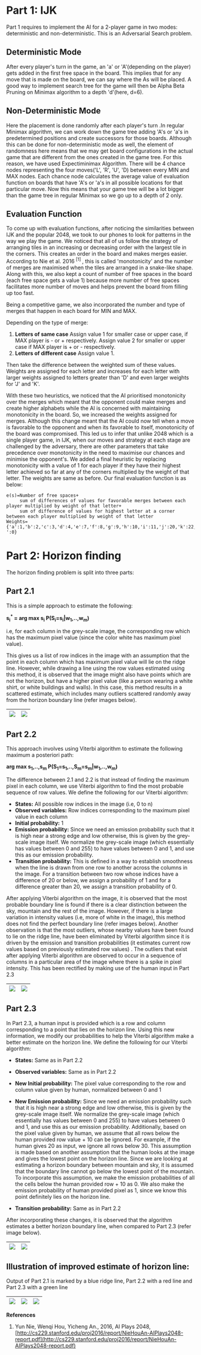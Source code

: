 # Part 1: IJK 

Part 1 requires to implement the AI for a 2-player game in two modes: deterministic and non-deterministic. This is an Adversarial Search problem.
## Deterministic Mode
	
After every player's turn in the game, an 'a' or 'A'(depending on the player) gets added in the first free space in the board. This implies that for any move that is made on the board, we can say where the As will be placed. A good way to implement search tree for the game will then be Alpha Beta Pruning on Minimax algorithm to a depth 'd'(here, d=6).

## Non-Deterministic Mode

 Here the placement is done randomly after each player's turn .In regular Minimax algorithm, we can work down the game tree adding 'A's or 'a's in predetermined positions and create successors for those boards. Although this can be done for non-deterministic mode as well, the element of randomness here means that we may get board configurations in the actual game that are  different from the ones created in the game tree. For this reason, we have used Expectiminimax Algorithm. There will be 4 chance nodes representing the four moves('L', 'R', 'U', 'D) between every MIN and MAX nodes. Each chance node calculates the average value of evaluation function on boards that have 'A's or 'a's in all possible locations for that particular move.
 Now this means that your game tree will be a lot bigger than the game tree in regular Minimax so we go up to a depth of 2 only.
 
## Evaluation Function
To come up with evaluation functions, after noticing the similarities between IJK and the popular 2048, we took to our phones to look for patterns in the way we play the game. We noticed that all of us follow the strategy of arranging tiles in an increasing or decreasing order with the largest tile in the corners. This creates an order in the board and makes merges easier. According to Nie et al. 2016 <sup> [1] </sup>, this is called 'monotonicity' and the number of merges are maximised when the tiles are arranged in a snake-like shape. Along with this, we also kept a count of number of free spaces in the board (each free space gets a value 1) because more number of free spaces facilitates more number of moves and helps prevent the board from filling up too fast.

Being a competitive game, we also incorporated the number and type of merges that happen in each board for MIN and MAX.

Depending on the type of merge:
1. **Letters of same case**
Assign value 1 for smaller case or upper case, if MAX player is - or + respectively.
Assign value 2 for smaller or upper case if MAX player is + or - respectively.
2. **Letters of different case**
Assign value 1.

Then take the difference between the weighted sum of these values. Weights are assigned for each letter and increases for each letter with larger weights assigned to letters greater than 'D' and even larger weights for 'J' and 'K'. 

With these two heuristics, we noticed that the AI prioritised monotonicity over the merges which meant that the opponent could make merges and create higher alphabets while the AI is concerned with maintaining monotonicity in the board. So, we increased the weights assigned for merges. Although this change meant that the AI could now tell when a move is favorable to the opponent and when its favorable to itself, monotonicity of the board was compromised. This led us to infer that  unlike 2048 which is a single player game, in IJK, when our moves and strategy at each stage are challenged by the adversary, there are other parameters that take precedence over monotonicity in the need to maximise our chances and minimise the opponent's. We added a final heuristic by replacing monotonicity with a value of 1 for each player if they have their highest letter achieved so far at any of the corners multiplied by the weight of that letter. The weights are same as before.
Our final evaluation function is as below:
```
e(s)=Number of free spaces+ 
     sum of differences of values for favorable merges between each player multiplied by weight of that letter+
     sum of difference of values for highest letter at a corner between each player multiplied by weight of that letter
Weights={'a':1,'b':2,'c':3,'d':4,'e':7,'f':8,'g':9,'h':10,'i':11,'j':20,'k':22,' ':0}     
```

# Part 2: Horizon finding

The horizon finding problem is split into three parts:
## Part 2.1 
This is a simple approach to estimate the following:

<b>s<sub>i</sub><sup>*</sup> = arg max s<sub>i</sub> P(S<sub>i</sub>=s<sub>i</sub>|w<sub>1</sub>,..,w<sub>m</sub>)</b>

i.e, for each column in the grey-scale image, the corresponding row which has the maximum pixel value (since the color white has maximum pixel value). 

This gives us a list of row indices in the image with an assumption that the point in each column which has maximum pixel value will lie on the ridge line. However, while drawing a line using the row values estimated using this method, it is observed that the image might also have points which are not the horizon, but have a higher pixel value (like a person wearing a white shirt, or white buildings and walls). In this case, this method results in a scattered estimate, which includes many outliers scattered randomly away from the horizon boundary line (refer images below).

| ![](https://lh3.googleusercontent.com/5eSuF5XiO7zE91SZTx4bn03Hl9EqRzO_Zbo_GAQvQSYlWjqxKJza5AQRSIb71R427aYSJ1k9_PIgWg)| ![](https://lh3.googleusercontent.com/sDgK-EXaU0ZuTWx-wlfyyPmmTaXTs_S9Rt8gz4Y0h4O86ornj3mZe08qEvrM5qIqfclSfJKLyz0dzA)
|:---:|:---:|

## Part 2.2 
This approach involves using Viterbi algorithm to estimate the following maximum a posteriori path:

<b>arg max s<sub>1</sub>,..,s<sub>m</sub> P(S<sub>1</sub>=s<sub>1</sub>,..,S<sub>m</sub>=s<sub>m</sub>|w<sub>1</sub>,..,w<sub>m</sub>)</b>

The difference between 2.1 and 2.2 is that instead of finding the maximum pixel in each column, we use Viterbi algorithm to find the most probable sequence of row values. 
We define the following for our Viterbi algorithm:
* <b>States:</b> All possible row indices in the image (i.e, 0 to n)
* <b>Observed variables:</b> Row indices corresponding to the maximum pixel value in each column 
* <b>Initial probability:</b> 1
* <b> Emission probability:</b> Since we need an emission probability such that it is high near a strong edge and low otherwise, this is given by the grey-scale image itself. We normalize the grey-scale image (which essentially has values between 0 and 255) to have values between 0 and 1, and use this as our emission probability. 
* <b>Transition probability:</b> This is defined in a way to establish smoothness when the line is drawn from one row to another across the columns in the image. For a transition between two row whose indices have a difference of 20 or below, we assign a probability of 1 and for a difference greater than 20, we assign a transition probability of 0.  

After applying Viterbi algorithm on the image, it is observed that the most probable boundary line is found if there is a clear distinction between the sky, mountain and the rest of the image. However, if there is a large variation in intensity values (i.e, more of white in the image), this method does not find the perfect boundary line (refer images below). Another observation is that the most outliers, whose nearby values have been found to lie on the ridge line, have been eliminated by Viterbi algorithm since it is driven by the emission and transition probabilities (it estimates current row values based on previously estimated row values) . The outliers that exist after applying Viterbi algorithm are observed to occur in a sequence of columns in a particular area of the image where there is a spike in pixel intensity. This has been rectified by making use of the human input in Part 2.3

| ![](https://lh3.googleusercontent.com/EtuAZlAdwM2Op0SM1HiSX0E30tLy9XY8TSIC35U1di7e1sODpSF5UsbKx6N6gcn8ZWKUJhR6LfRN0A)| ![](https://lh3.googleusercontent.com/WqhGap2X-3mmVnZnTIOwqJxZv4ZFTpOTzVHQhyzBFsI_Ov_FlXRWnQE3QrrB68eNUS-S04OckWxMdw)
|:---:|:---:|


## Part 2.3 

In Part 2.3, a human input is provided which is a row and column corresponding to a point that lies on the horizon line. Using this new information, we modify our probabilities to help the Viterbi algorithm make a better estimate on the horizon line. 
We define the following for our Viterbi algorithm:
* <b>States:</b> Same as in Part 2.2 
* <b>Observed variables:</b> Same as in Part 2.2 
* <b>New Initial probability:</b> The pixel value corresponding to the row and column value given by human, normalized between 0 and 1
* <b>New Emission probability:</b> Since we need an emission probability such that it is high near a strong edge and low otherwise, this is given by the grey-scale image itself. We normalize the grey-scale image (which essentially has values between 0 and 255) to have values between 0 and 1, and use this as our emission probability. Additionally, based on the pixel value given by human, we assume that all rows below the human provided row value + 10 can be ignored. For example, if the human gives 20 as input, we ignore all rows below 30. This assumption is made based on another assumption that the human looks at the image and gives the lowest point on the horizon line. Since we are looking at estimating a horizon boundary between mountain and sky, it is assumed that the boundary line cannot go below the lowest point of the mountain. To incorporate this assumption, we make the emission probabilities of all the cells below the human provided row + 10 as 0. We also make the emission probability of human provided pixel as 1, since we know this point definitely lies on the horizon line.

* <b>Transition probability:</b> Same as in Part 2.2

After incorporating these changes, it is observed that the algorithm estimates a better horizon boundary line, when compared to Part 2.3 (refer image below).

| ![](https://lh3.googleusercontent.com/ZmhgWz0IzHgJ0lMzuiyHPXAlbn4qWDtenNTII98j_fHJ2glMBSEFC0SXI51AEs5JR54xaWxKWfz1dg)| ![](https://lh3.googleusercontent.com/k6yT-UKte28mnsJQ75kvbUychPnOjxzjhV-nHCbp-XjbCMBquy4pjD0qfwe9XPH36vQcuxRoXnhQDg)
|:---:|:---:|

## Illustration of improved estimate of horizon line:
Output of Part 2.1 is marked by a blue ridge line, Part 2.2 with a red line and Part 2.3 with a green line

| ![](https://lh3.googleusercontent.com/XqytJyCapBNIyJfFnXhdzaN-vPaT4uNfp3aItWgaiig8uAmt3IHCDPN0g4dvT8t_db1_DnhXuPz7sA) | ![](https://lh3.googleusercontent.com/NyQbt70ns74VLP-PBVCikHM-qzFIl6F05-CQ38W1HNM_5I8wsWL9ro1Wn7biFCH8FmQSa1paO8FoyA) | ![](https://lh3.googleusercontent.com/O4W-9fGoRmP9cd6dax15jsepcMny2N9pZfuSwlE8u13Az-N6W6vAm68_e6SAwZxvC0RWNaN8WQ8Cbg)|
|:---:|:---:|:---:|

**References**
1. Yun Nie, Wenqi Hou, Yicheng An., 2016, AI Plays 2048, [http://cs229.stanford.edu/proj2016/report/NieHouAn-AIPlays2048-report.pdf](http://cs229.stanford.edu/proj2016/report/NieHouAn-AIPlays2048-report.pdf)
